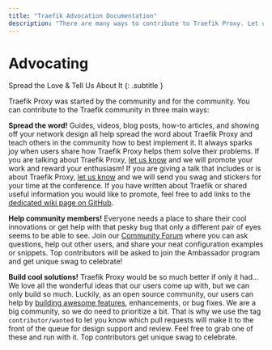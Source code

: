 ```yaml
---
title: "Traefik Advocation Documentation"
description: "There are many ways to contribute to Traefik Proxy. Let us know if you’re talking about Traefik, and we'll promote your enthusiasm!"
---
```


# Advocating

Spread the Love & Tell Us About It
{: .subtitle }

Traefik Proxy was started by the community and for the community.
You can contribute to the Traefik community in three main ways:

**Spread the word!** Guides, videos, blog posts, how-to articles, and showing off your network design all help spread the word about Traefik Proxy
and teach others in the community how to best implement it.
It always sparks joy when users share how Traefik Proxy helps them solve their problems.
If you are talking about Traefik Proxy, [let us know](https://traefik-x.io/submit-my-contribution/) and we will promote your work and reward your enthusiasm!
If you are giving a talk that includes or is about Traefik Proxy, [let us know](https://traefik-x.io/submit-my-contribution/) and we will send you swag and stickers for your time at the conference.
If you have written about Traefik or shared useful information you would like to promote, feel free to add links to the [dedicated wiki page on GitHub](https://github.com/traefik/traefik/wiki/Awesome-Traefik).

**Help community members!** Everyone needs a place to share their cool innovations or get help with that pesky bug that only a different pair of eyes seems to be able to see.
Join our [Community Forum](https://community.traefik-x.io/) where you can ask questions, help out other users, and share your neat configuration examples or snippets.
Top contributors will be asked to join the Ambassador program and get unique swag to celebrate!

**Build cool solutions!** Traefik Proxy would be so much better if only it had…
We love all the wonderful ideas that our users come up with, but we can only build so much.
Luckily, as an open source community, our users can help by [building awesome features](https://github.com/orgs/traefik/projects/9/views/7), enhancements, or bug fixes.
We are a big community, so we do need to prioritize a bit.
That is why we use the tag `contributor/wanted` to let you know which pull requests will make it to the front of the queue for design support and review.
Feel free to grab one of these and run with it.
Top contributors get unique swag to celebrate.
